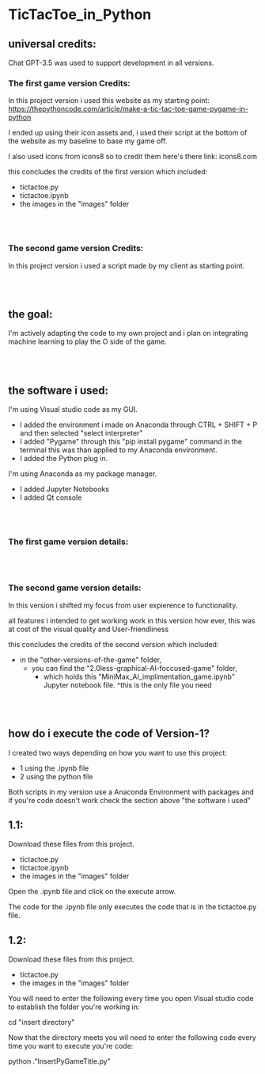 # TicTacToe_in_Python


## universal credits:

Chat GPT-3.5 was used to support development in all versions.





### The first game version Credits:

In this project version i used this website as my starting point: https://thepythoncode.com/article/make-a-tic-tac-toe-game-pygame-in-python

I ended up using their icon assets and, i used their script at the bottom of the website as my baseline to base my game off.

I also used icons from icons8 so to credit them here's there link: icons8.com

this concludes the credits of the first version which included:
- tictactoe.py
- tictactoe.ipynb
- the images in the "images" folder

<br><br>




### The second game version Credits:

In this project version i used a script made by my client as starting point.

<br><br>






## the goal:

I'm actively adapting the code to my own project and i plan on integrating machine learning to play the O side of the game.

<br><br>





## the software i used:

I'm using Visual studio code as my GUI.
  - I added the environment i made on Anaconda through CTRL + SHIFT + P and then selected "select interpreter"
  - I added "Pygame" through this "pip install pygame" command in the terminal this was than applied to my Anaconda environment.
  - I added the Python plug in.

I'm using Anaconda as my package manager.
- I added Jupyter Notebooks
- I added Qt console

<br><br>








### The first game version details:

<br><br>








### The second game version details:

In this version i shifted my focus from user expierence to functionality.

all features i intended to get working work in this version how ever, this was at cost of the visual quality and User-friendliness

this concludes the credits  of the second version which included:
- in the "other-versions-of-the-game" folder,
  - you can find the "2.0less-graphical-AI-foccused-game" folder,
    - which holds this "MiniMax_AI_implimentation_game.ipynb" Jupyter notebook file.
^this is the only file you need

<br><br>





## how do i execute the code of Version-1?

I created two ways depending on how you want to use this project:
- 1 using the .ipynb file
- 2 using the python file

Both scripts in my version use a Anaconda Environment with packages and if you're code doesn't work check the section above "the software i used"





## 1.1:

Download these files from this project.
- tictactoe.py
- tictactoe.ipynb
- the images in the "images" folder

Open the .ipynb file and click on the execute arrow.

The code for the .ipynb file only executes the code that is in the tictactoe.py file.







## 1.2:

Download these files from this project.
- tictactoe.py
- the images in the "images" folder

You will need to enter the following every time you open Visual studio code to establish the folder you're working in:

cd "insert directory"

Now that the directory meets you wil need to enter the following code every time you want to execute you're code:

python .\"InsertPyGameTitle.py"